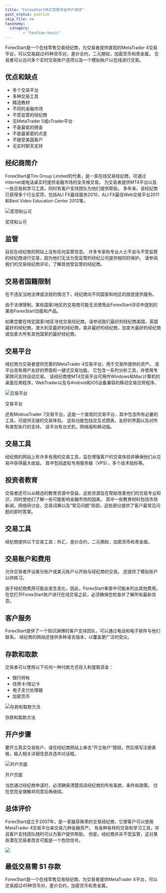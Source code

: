 ```yaml
---
title: "ForexStart外汇交易平台开户测评"
post_status: publish
skip_file: no
taxonomy:
  category:
        - "toutiao-basic"
---
```


ForexStart是一个在线零售交易经纪商，为交易者提供直观的MetaTrader 4交易平台，可以交易超过45种货币对，差价合约，二元期权，加密货币和贵金属。 交易者可以访问多个实时交易帐户选项以及一个模拟帐户以在线进行交易。

## 优点和缺点

- 多个交易平台
- 多种交易工具
- 精选教材
- 不同的金融市场
- 不受监管的经纪商
- 无MetaTrader 5或cTrader平台
- 不是最低的佣金
- 不是最紧密的点差
- 不接受美国客户
- 无实时聊天支持

## 经纪商简介

ForexStart是Tim Group Limited的代表，是一家在线交易经纪商，可通过Internet或电话桌实时提供金融市场的全天候交易。 为交易者提供MT4平台以及一些交易和学习工具，同时有客户支持团队为他们提供帮助。 多年来，该经纪商已获得多个行业奖项，包括ALI FX最佳服务2010，ALI FX最佳Web交易平台2011和Best Video Education Center 2012等。

![奖项和认可](https://cdn.fendou.la/funstoutiao/2020/12/ForexStart-Review-Awards-and-Recognitions-1024x351.jpg "奖项和认可")

奖项和认可

## 监管

目前在经纪商的网站上没有任何监管信息。 许多专家和专业人士不会与不受监管的经纪商进行交易，因为他们无法为受监管的经纪公司提供相同的保护。 请参阅我们的交易经纪商评论，了解其他受监管的经纪商。

## 交易者国籍限制

在不违反当地法律或法规的情况下，经纪商向不同国家和地区的居民提供服务。

由于法律限制，某些国家/地区的交易商可能无法使用此ForexStart评论中提到的某些ForexStart功能和产品。

如果您要在特定国家/地区寻找交易经纪商，请参阅我们最好的经纪商美国，英国最好的经纪商，澳大利亚最好的经纪商，南非最好的经纪商，加拿大最好的经纪商或加拿大所有其他国家的最好经纪商。

## 交易平台

经纪商为交易者提供完善的MetaTrader 4交易平台，用于交易所提供的资产。 该平台具有用户友好的界面和一键式交易功能。 它包含一系列分析工具，并使用专家顾问支持自动交易。 该经纪商使MT4交易平台可用作Windows和Mac计算机的桌面应用程序，WebTrader以及与Android和iOS设备兼容的移动交易应用程序。

![交易平台](https://cdn.fendou.la/funstoutiao/2020/12/Forex-Start-Review-Trading-Platform.png "交易平台")

交易平台

还有MobiusTrader 7交易平台，这是一个直观的交易平台，其中包含所有必要的工具，可提供无缝的交易体验。 这些功能包括交互式图表，友好的界面以及对所有类型执行的支持。 该平台有台式机，网络版和移动版。

## 交易工具

经纪商的网站上有许多有用的交易工具，旨在增强客户的交易体验并确保他们从交易中获得最大收益。 其中包括虚拟专用服务器（VPS），多个技术指标等。

## 投资者教育

交易者还可以从精选的教育资源中受益，这些资源旨在帮助改善他们的交易专业知识，同时使他们了解一些可能影响金融市场的因素。 其中一些教育材料包括市场新闻，网络研讨会，交易词典以及“常见问题”局部，这些部分提供了客户最常见问题的即时答案。

## 交易工具

经纪商提供以下交易工具：外汇，差价合约，二元期权，加密货币和贵金属。

## 交易账户和费用

允许交易者开设美分账户或美元账户以开始与经纪商的交易。 还提供了模拟账户以供练习。

由于经纪商费用可能会发生变化，因此，ForexStart审查中可能未列出其他费用。 在您打开ForexStart账户进行在线交易之前，必须确保您检查并了解所有最新信息。

## 客户服务

ForexStart提供了一个知识渊博的客户支持团队，可以通过电话和电子邮件与他们联系。 经纪商的网站还提供多种语言版本，以覆盖更广泛的受众。

## 存款和取款

交易者可以使用以下任何一种付款方式存入和提取资金：

- 银行转帐
- 信用卡/借记卡
- 电子支付处理器
- 加密货币

![存款和取款方法](https://cdn.fendou.la/funstoutiao/2020/12/Forex-Start-Review-Deposit-and-Withdrawal-Methods.jpg "存款和取款方法")

存款和取款方法

## 开户步骤

要开立真实交易账户，请在经纪商网站上单击“开立账户”按钮，然后填写注册表格，输入相关详细信息并选中对话框。

![开户页面](https://cdn.fendou.la/funstoutiao/2020/12/ForexStart-Review-Account-Opening-Page.jpg "开户页面")

开户页面

当您通过经纪商申请时，必须确保清楚阅读经纪商的所有条款，条件和政策。 仅在您完全理解并同意后再继续。

## 总体评价

ForexStart成立于2007年，是一家屡获殊荣的交易经纪商，它使客户可以使用MetaTrader 4交易平台来交易几种金融资产。 有各种各样的交易和学习工具，并且客户支持团队随时可以为客户提供帮助。 但是，经纪商并非不受监管，这对某些潜在交易者而言可能是一个危险信号。

![](https://cdn.fendou.la/funstoutiao/2020/12/ForexStart-Logo.png)

## 最低交易需 $1 存款

ForexStart是一个在线零售交易经纪商，为交易者提供MetaTrader 4平台，可以交易超过45种货币对，差价合约，加密货币和贵金属。
